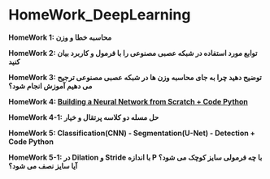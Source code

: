 # HomeWork_DeepLearning
**HomeWork 1: محاسبه خطا و وزن**

**HomeWork 2: توابع مورد استفاده در شبکه عصبی مصنوعی  را با فرمول و کاربرد بیان کنید**

**HomeWork 3: توضیح دهید چرا به جای محاسبه وزن ها در شبکه عصبی مصنوعی ترجیح می دهیم آموزش انجام شود؟**

**HomeWork 4: [Building a Neural Network from Scratch + Code Python](https://colab.research.google.com/drive/1WmWu27Wllox2XHFF3eO_NQkE9RlYSmlL?authuser=1)** 

**HomeWork 4-1: حل مسله دو کلاسه پرتقال و خیار**

**HomeWork 5: Classification(CNN) - Segmentation(U-Net) - Detection + Code Python**

**HomeWork 5-1: در Dilation و Stride با اندازه  P با چه فرمولی سایز کوچک می شود؟ آیا سایز نصف می شود؟**
